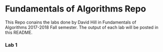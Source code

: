 # Fundamentals of Algorithms Repo

This Repo conains the labs done by David Hill in Fundamentals of Algorithms 2017-2018 Fall semester. The output of each lab will be posted in this README.

### Lab 1


